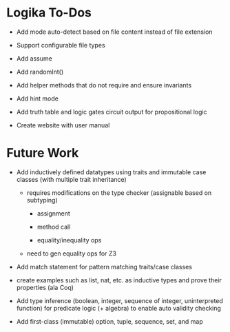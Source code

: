 Logika To-Dos
=============

* Add mode auto-detect based on file content instead of file extension

* Support configurable file types

* Add assume

* Add randomInt()

* Add helper methods that do not require and ensure invariants

* Add hint mode

* Add truth table and logic gates circuit output for propositional logic 

* Create website with user manual


Future Work
===========

* Add inductively defined datatypes using traits and immutable case classes (with multiple trait inheritance)
 
  * requires modifications on the type checker (assignable based on subtyping)
  
    * assignment
    
    * method call
    
    * equality/inequality ops
    
  * need to gen equality ops for Z3
    
* Add match statement for pattern matching traits/case classes

* create examples such as list, nat, etc. as inductive types and prove their properties (ala Coq)

* Add type inference (boolean, integer, sequence of integer, uninterpreted function) 
  for predicate logic (+ algebra) to enable auto validity checking

* Add first-class (immutable) option, tuple, sequence, set, and map
